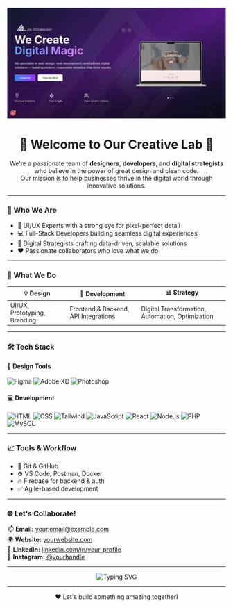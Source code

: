 ![Alt text](img/HeroBackground.png)

<h1 align="center">🌟 Welcome to Our Creative Lab 🌟</h1>

<p align="center">
  We're a passionate team of <strong>designers</strong>, <strong>developers</strong>, and <strong>digital strategists</strong> who believe in the power of great design and clean code.<br>
  Our mission is to help businesses thrive in the digital world through innovative solutions.
</p>

---

### 🧠 Who We Are

- 🎨 UI/UX Experts with a strong eye for pixel-perfect detail  
- 💻 Full-Stack Developers building seamless digital experiences  
- 🚀 Digital Strategists crafting data-driven, scalable solutions  
- ❤️ Passionate collaborators who love what we do

---

### 🚀 What We Do

| 💡 Design | 🔧 Development | 📊 Strategy |
|----------|----------------|-------------|
| UI/UX, Prototyping, Branding | Frontend & Backend, API Integrations | Digital Transformation, Automation, Optimization |

---

### 🛠 Tech Stack

#### 🎨 Design Tools
![Figma](https://img.shields.io/badge/Figma-F24E1E?style=for-the-badge&logo=figma&logoColor=white)
![Adobe XD](https://img.shields.io/badge/Adobe%20XD-FF61F6?style=for-the-badge&logo=adobexd&logoColor=white)
![Photoshop](https://img.shields.io/badge/Adobe%20Photoshop-31A8FF?style=for-the-badge&logo=Adobe%20Photoshop&logoColor=white)

#### 💻 Development
![HTML](https://img.shields.io/badge/HTML5-E34F26?style=for-the-badge&logo=html5&logoColor=white)
![CSS](https://img.shields.io/badge/CSS3-1572B6?style=for-the-badge&logo=css3&logoColor=white)
![Tailwind](https://img.shields.io/badge/Tailwind_CSS-38B2AC?style=for-the-badge&logo=tailwind-css&logoColor=white)
![JavaScript](https://img.shields.io/badge/JavaScript-F7DF1E?style=for-the-badge&logo=javascript&logoColor=black)
![React](https://img.shields.io/badge/React-20232A?style=for-the-badge&logo=react&logoColor=61DAFB)
![Node.js](https://img.shields.io/badge/Node.js-339933?style=for-the-badge&logo=nodedotjs&logoColor=white)
![PHP](https://img.shields.io/badge/PHP-777BB4?style=for-the-badge&logo=php&logoColor=white)
![MySQL](https://img.shields.io/badge/MySQL-4479A1?style=for-the-badge&logo=mysql&logoColor=white)

---

### 📈 Tools & Workflow

- 🔄 Git & GitHub
- ⚙️ VS Code, Postman, Docker
- 🔥 Firebase for backend & auth
- ✅ Agile-based development

---

### 🌐 Let's Collaborate!

📫 **Email:** [your.email@example.com](mailto:your.email@example.com)  
🌍 **Website:** [yourwebsite.com](https://yourwebsite.com)  
💼 **LinkedIn:** [linkedin.com/in/your-profile](https://linkedin.com)  
📸 **Instagram:** [@yourhandle](https://instagram.com)

---

<p align="center">
  <img src="https://readme-typing-svg.demolab.com?font=Fira+Code&duration=3000&pause=1000&color=F57C00&center=true&vCenter=true&width=435&lines=We+build+beautiful+and+functional+things.;We+design%2C+develop%2C+and+deliver." alt="Typing SVG" />
</p>

---

<p align="center">
  ❤️ Let's build something amazing together!
</p>
